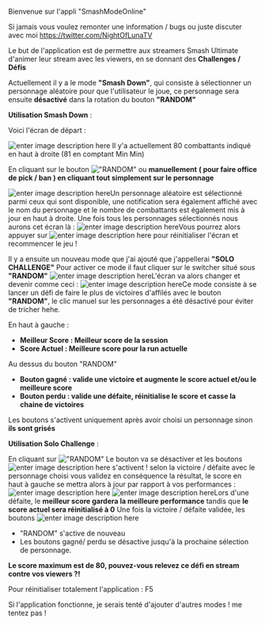 Bienvenue sur l'appli "SmashModeOnline"

Si jamais vous voulez remonter une information / bugs  ou juste discuter avec moi https://twitter.com/NightOfLunaTV

Le but de l'application est de permettre aux streamers Smash Ultimate d'animer leur stream avec les viewers, en se donnant des **Challenges / Défis**

Actuellement il y a le mode **"Smash Down"**, qui consiste à sélectionner un personnage aléatoire pour que l'utilisateur le joue, ce personnage sera ensuite **désactivé** dans la rotation du bouton **"RANDOM"**

**Utilisation Smash Down** : 

Voici l'écran de départ :

![enter image description here](https://i.imgur.com/sbZHyFT.png)
Il y'a actuellement 80 combattants indiqué en haut à droite (81 en comptant Min Min)

En cliquant sur le bouton !["RANDOM"](https://i.imgur.com/myPjIuX.png) ou **manuellement** **( pour faire office de pick / ban ) en cliquant tout simplement sur le personnage**

![enter image description here](https://i.imgur.com/STgd7jD.png)Un personnage aléatoire est sélectionné parmi ceux qui sont disponible, une notification sera également affiché avec le nom du personnage et le nombre de combattants est également mis à jour en haut à droite.
Une fois tous les personnages sélectionnés nous aurons cet écran là :
![enter image description here](https://i.imgur.com/Tf8Rxov.png)Vous pourrez alors appuyer sur ![enter image description here](https://i.imgur.com/GLQAtNi.png) pour réinitialiser l'écran et recommencer le jeu !

Il y a ensuite un nouveau mode que j'ai ajouté que j'appellerai **"SOLO CHALLENGE"**
Pour activer ce mode il faut cliquer sur le switcher situé sous **"RANDOM"** ![enter image description here](https://i.imgur.com/UWMTW2J.png)L'écran va alors changer et devenir comme ceci :
![enter image description here](https://i.imgur.com/6VCSPpR.png)Ce mode consiste à se lancer un défi de faire le plus de victoires d'affilés avec le bouton **"RANDOM"**, le clic manuel sur les personnages a été désactivé pour éviter de tricher hehe.

En haut à gauche :

 - **Meilleur Score : Meilleur score de la session**
 - **Score Actuel : Meilleure score pour la run actuelle**
 
Au dessus du bouton "RANDOM"
 - **Bouton gagné : valide une victoire et augmente le score actuel et/ou le meilleure score**
 - **Bouton perdu : valide une défaite, réinitialise le score et casse la chaine de victoires**
 
Les boutons s'activent uniquement après avoir choisi un personnage sinon **ils sont grisés**

**Utilisation Solo Challenge** : 

En cliquant sur !["RANDOM"](https://i.imgur.com/myPjIuX.png) 
Le bouton va se désactiver et les boutons ![enter image description here](https://i.imgur.com/iDn1kIy.png) s'activent ! selon la victoire / défaite avec le personnage choisi vous validez en conséquence la résultat, le score en haut à gauche se mettra alors à jour par rapport à vos performances : ![enter image description here](https://i.imgur.com/NjsiEki.png)
![enter image description here](https://i.imgur.com/goViSPT.png)Lors d'une défaite, le **meilleur score gardera la meilleure performance** tandis que **le score actuel sera réinitialisé à 0**
Une fois la victoire / défaite validée, les boutons 
![enter image description here](https://i.imgur.com/pT4vnGm.png)

 - "RANDOM" s'active de nouveau
 - Les boutons gagné/ perdu se désactive jusqu'à la prochaine sélection de personnage.


**Le score maximum est de 80, pouvez-vous relevez ce défi en stream contre vos viewers ?!**

Pour réinitialiser totalement l'application : F5

Si l'application fonctionne, je serais tenté d'ajouter d'autres modes ! me tentez pas !
